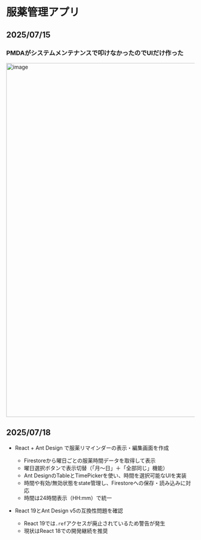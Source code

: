# 服薬管理アプリ

## 2025/07/15

### PMDAがシステムメンテナンスで叩けなかったのでUIだけ作った
<img width="959" height="947" alt="image" src="https://github.com/user-attachments/assets/22ade292-560f-44cd-9b56-80d2441e1256" />

## 2025/07/18
- React + Ant Design で服薬リマインダーの表示・編集画面を作成
  - Firestoreから曜日ごとの服薬時間データを取得して表示
  - 曜日選択ボタンで表示切替（「月〜日」＋「全部同じ」機能）
  - Ant DesignのTableとTimePickerを使い、時間を選択可能なUIを実装
  - 時間や有効/無効状態をstate管理し、Firestoreへの保存・読み込みに対応
  - 時間は24時間表示（HH:mm）で統一

- React 19とAnt Design v5の互換性問題を確認
  - React 19では`.ref`アクセスが廃止されているため警告が発生
  - 現状はReact 18での開発継続を推奨
